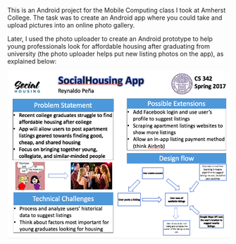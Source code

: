 This is an Android project for the Mobile Computing class I took at Amherst College. The task was to create an Android app where you could take and upload pictures into an online photo gallery.

Later, I used the photo uploader to create an Android prototype to help young professionals look for affordable housing after graduating from university (the photo uploader helps put new listing photos on the app), as explained below: 

![Image](https://github.com/reynaldop96/Android/blob/master/PhotoGalleryApp/gradle/wrapper/ANDROID.png)
